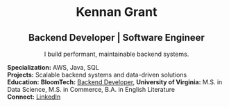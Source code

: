<h1 align="center">Kennan Grant</h1>
<h2 align="center">Backend Developer | Software Engineer</h2>
<p align="center">I build performant, maintainable backend systems.</p>

**Specialization:** AWS, Java, SQL  
**Projects:** Scalable backend systems and data-driven solutions  
**Education:** **BloomTech:** [Backend Developer](https://www.bloomtech.com/courses/backend-development), **University of Virginia:** M.S. in Data Science, M.S. in Commerce, B.A. in English Literature  
**Connect:** [LinkedIn](https://www.linkedin.com/in/kennan-grant/)
